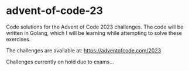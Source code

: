 # advent-of-code-23
Code solutions for the Advent of Code 2023 challenges. The code will be written in Golang, which I will be learning while attempting to solve these exercises.

The challenges are available at: https://adventofcode.com/2023

Challenges currently on hold due to exams...

